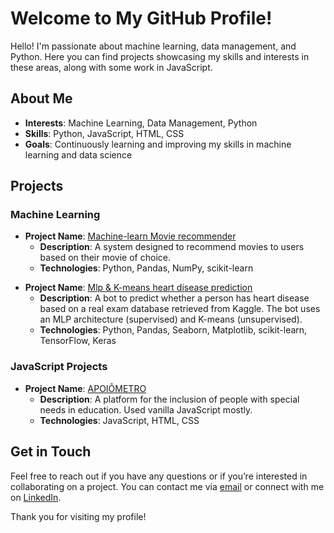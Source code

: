 <h1>Welcome to My GitHub Profile!</h1>

<p>Hello! I'm passionate about machine learning, data management, and Python. Here you can find projects showcasing my skills and interests in these areas, along with some work in JavaScript.</p>

<h2>About Me</h2>

<ul>
  <li><strong>Interests</strong>: Machine Learning, Data Management, Python</li>
  <li><strong>Skills</strong>: Python, JavaScript, HTML, CSS</li>
  <li><strong>Goals</strong>: Continuously learning and improving my skills in machine learning and data science</li>
</ul>

<h2>Projects</h2>

<h3>Machine Learning</h3>

<ul>
  <li><strong>Project Name</strong>: <a href="https://python-movie-recommender-rs5jppkdkufqixpnlqpg8k.streamlit.app/">Machine-learn Movie recommender</a>
    <ul>
      <li><strong>Description</strong>: A system designed to recommend movies to users based on their movie of choice.</li>
      <li><strong>Technologies</strong>: Python, Pandas, NumPy, scikit-learn</li>
    </ul>
  </li>
</ul>

<ul>
  <li><strong>Project Name</strong>: <a href="https://colab.research.google.com/github/Samuel-Buarque/Machine-_Learn_Python/blob/main/heart_disease_analise.ipynb">Mlp & K-means heart disease prediction</a>
    <ul>
<li><strong>Description</strong>: A bot to predict whether a person has heart disease based on a real exam database retrieved from Kaggle. The bot uses an MLP architecture (supervised) and K-means (unsupervised).</li>   
<li><strong>Technologies</strong>: Python, Pandas, Seaborn, Matplotlib, scikit-learn, TensorFlow, Keras</li>
    </ul>
  </li>
</ul>

<h3>JavaScript Projects</h3>

<ul>
  <li><strong>Project Name</strong>: <a href="link">APOIÔMETRO</a>
    <ul>
      <li><strong>Description</strong>: A platform for the inclusion of people with special needs in education. Used vanilla JavaScript mostly.</li>
      <li><strong>Technologies</strong>: JavaScript, HTML, CSS</li>
    </ul>
  </li>
</ul>

<h2>Get in Touch</h2>

<p>Feel free to reach out if you have any questions or if you’re interested in collaborating on a project. You can contact me via <a href="mailto:samuelbuarquefilho@gmail.com">email</a> or connect with me on <a href="https://www.linkedin.com/in/samuel-buarque">LinkedIn</a>.</p>

<p>Thank you for visiting my profile!</p>
